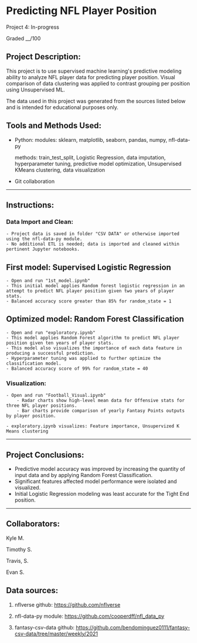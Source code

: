 # Predicting NFL Player Position
Project 4: In-progress

Graded __/100


## Project Description:
This project is to use supervised machine learning's predictive modeling ability to analyze NFL player data for predicting player position.
Visual comparison of data clustering was applied to contrast grouping per position using Unsupervised ML.

The data used in this project was generated from the sources listed below and is intended for educational purposes only.


## Tools and Methods Used:

- Python:
	modules: sklearn, matplotlib, seaborn, pandas, numpy, nfl-data-py
	
	methods: train_test_split, Logistic Regression, data imputation, hyperparameter tuning, predictive model optimization, Unsupervised KMeans clustering, data visualization

- Git collaboration

---

## Instructions:
### Data Import and Clean:
	- Project data is saved in folder "CSV DATA" or otherwise imported using the nfl-data-py module.
	- No additional ETL is needed; data is imported and cleaned within pertinent Jupyter notebooks.
	

## First model: Supervised Logistic Regression
	- Open and run "1st_model.ipynb"
	- This initial model applies Random forest logistic regression in an attempt to predict NFL player position given two years of player stats.
	- Balanced accuracy score greater than 85% for random_state = 1


## Optimized model: Random Forest Classification
	- Open and run "exploratory.ipynb"
	- This model applies Random Forest algorithm to predict NFL player position given ten years of player stats.
	- This model also visualizes the importance of each data feature in producing a successful prediction.
	- Hyperparameter tuning was applied to further optimize the classification model.
	- Balanced accuracy score of 99% for random_state = 40


### Visualization:
	- Open and run "Football_Visual.ipynb"
		- Radar charts show high-level mean data for Offensive stats for three NFL player positions.
		- Bar charts provide comparison of yearly Fantasy Points outputs by player position.

	- exploratory.ipynb visualizes: Feature importance, Unsupervized K Means clustering

---
## Project Conclusions:
- Predictive model accuracy was improved by increasing the quantity of input data and by applying Random Forest Classification.
- Significant features affected model performance were isolated and visualized.
- Initial Logistic Regression modeling was least accurate for the Tight End position.

---

## Collaborators:
Kyle M.

Timothy S.

Travis, S.

Evan S.



## Data sources:
1) nflverse github:
	https://github.com/nflverse

2) nfl-data-py module:
	https://github.com/cooperdff/nfl_data_py

4)  fantasy-csv-data github:
	https://github.com/bendominguez0111/fantasy-csv-data/tree/master/weekly/2021
